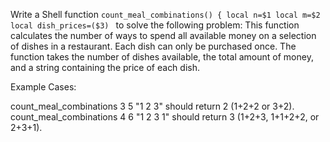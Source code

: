 Write a Shell function `count_meal_combinations() {
local n=$1
local m=$2
local dish_prices=($3)
` to solve the following problem:
This function calculates the number of ways to spend all available money on a selection of dishes in a restaurant. Each dish can only be purchased once. The function takes the number of dishes available, the total amount of money, and a string containing the price of each dish.

Example Cases:

count_meal_combinations 3 5 "1 2 3" should return 2 (1+2+2 or 3+2).
count_meal_combinations 4 6 "1 2 3 1" should return 3 (1+2+3, 1+1+2+2, or 2+3+1).